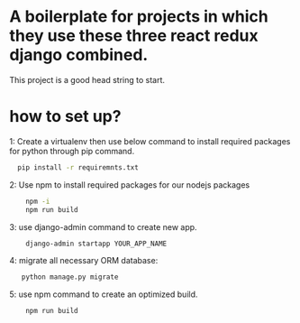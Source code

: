 # A boilerplate for projects in which they use these three react redux django combined.

This project is a good head string to start.

# how to set up?

1: Create a virtualenv then use below command to install required packages for python through pip command.

```bash
  pip install -r requiremnts.txt
```

  
2: Use npm to install required packages for our nodejs packages

```bash
    npm -i
    npm run build
```

3: use django-admin command to create new app.

```bash
    django-admin startapp YOUR_APP_NAME
```

4: migrate all necessary ORM database:

```bash
   python manage.py migrate
```

5: use npm command to create an optimized build.

```bash
    npm run build
```


  

